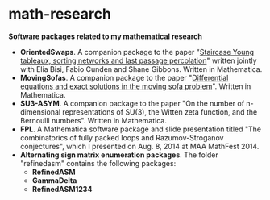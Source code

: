 # math-research

**Software packages related to my mathematical research**

* **OrientedSwaps**. A companion package to the paper "[Staircase Young tableaux, sorting networks and last passage percolation](https://onlinelibrary.wiley.com/doi/full/10.1002/rsa.21055)" written jointly with Elia Bisi, Fabio Cunden and Shane Gibbons. Written in Mathematica.
* **MovingSofas**. A companion package to the paper "[Differential equations and exact solutions in the moving sofa problem](https://www.tandfonline.com/doi/full/10.1080/10586458.2016.1270858)". Written in Mathematica.
* **SU3-ASYM**. A companion package to the paper "On the number of n-dimensional representations of SU(3), the Witten zeta function, and the Bernoulli numbers". Written in Mathematica.
* **FPL**. A Mathematica software package and slide presentation titled "The combinatorics of fully packed loops and Razumov-Stroganov conjectures", which I presented on Aug. 8, 2014 at MAA MathFest 2014.
* **Alternating sign matrix enumeration packages**. The folder "refinedasm" contains the following packages:
  * **RefinedASM**
  * **GammaDelta**
  * **RefinedASM1234**
